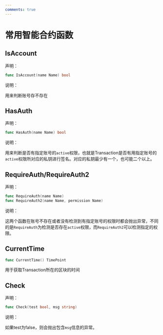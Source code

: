 ```yaml
---
comments: true
---
```


# 常用智能合约函数

## IsAccount

声明：

```go
func IsAccount(name Name) bool
```

说明：

用来判断账号存不存在

## HasAuth

声明：

```go
func HasAuth(name Name) bool
```

说明：

用来判断是否有指定账号的`active`权限，也就是Transaction是否有用指定账号的`active`权限所对应的私钥进行签名。对应的私钥最少有一个，也可能二个以上。

## RequireAuth/RequireAuth2

声明：

```go
func RequireAuth(name Name)
func RequireAuth2(name Name, permission Name)
```

说明：

这两个函数在账号不存在或者没有检测到有指定账号的权限时都会抛出异常，不同的是`RequireAuth`为检测是否存在`active`权限，而`RequireAuth2`可以检测指定的权限。

## CurrentTime

```go
func CurrentTime() TimePoint
```

用于获取Transaction所在的区块的时间

## Check

声明：

```go
func Check(test bool, msg string)
```

说明：

如果test为false，则会抛出包含`msg`信息的异常。

